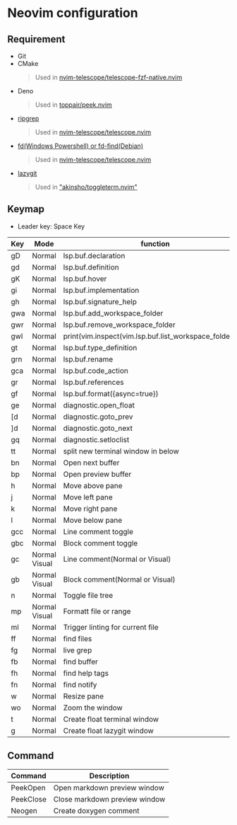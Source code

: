 # Neovim configuration

## Requirement

- Git
- CMake
  > Used in [nvim-telescope/telescope-fzf-native.nvim](https://github.com/nvim-telescope/telescope-fzf-native.nvim)
- Deno
  > Used in [toppair/peek.nvim](https://github.com/toppair/peek.nvim)
- [ripgrep](https://github.com/BurntSushi/ripgrep)
  > Used in [nvim-telescope/telescope.nvim](https://github.com/nvim-telescope/telescope.nvim)
- [fd(Windows Powershell) or fd-find(Debian)](https://github.com/sharkdp/fd?tab=readme-ov-file#installation)
  > Used in [nvim-telescope/telescope.nvim](https://github.com/nvim-telescope/telescope.nvim)
- [lazygit](https://github.com/jesseduffield/lazygit?tab=readme-ov-file)
  > Used in ["akinsho/toggleterm.nvim"](https://github.com/akinsho/toggleterm.nvim)

## Keymap

- Leader key: Space Key

| Key        | Mode          | function                                                 |
| :--------- | ------------- | -------------------------------------------------------- |
| gD         | Normal        | lsp.buf.declaration                                      |
| gd         | Normal        | lsp.buf.definition                                       |
| gK         | Normal        | lsp.buf.hover                                            |
| gi         | Normal        | lsp.buf.implementation                                   |
| gh         | Normal        | lsp.buf.signature_help                                   |
| gwa        | Normal        | lsp.buf.add_workspace_folder                             |
| gwr        | Normal        | lsp.buf.remove_workspace_folder                          |
| gwl        | Normal        | print(vim.inspect(vim.lsp.buf.list_workspace_folders())) |
| gt         | Normal        | lsp.buf.type_definition                                  |
| grn        | Normal        | lsp.buf.rename                                           |
| gca        | Normal        | lsp.buf.code_action                                      |
| gr         | Normal        | lsp.buf.references                                       |
| gf         | Normal        | lsp.buf.format({async=true})                             |
| ge         | Normal        | diagnostic.open_float                                    |
| [d         | Normal        | diagnostic.goto_prev                                     |
| ]d         | Normal        | diagnostic.goto_next                                     |
| gq         | Normal        | diagnostic.setloclist                                    |
| tt         | Normal        | split new terminal window in below                       |
| bn         | Normal        | Open next buffer                                         |
| bp         | Normal        | Open preview buffer                                      |
| <leader>h  | Normal        | Move above pane                                          |
| <leader>j  | Normal        | Move left pane                                           |
| <leader>k  | Normal        | Move right pane                                          |
| <leader>l  | Normal        | Move below pane                                          |
| gcc        | Normal        | Line comment toggle                                      |
| gbc        | Normal        | Block comment toggle                                     |
| gc         | Normal Visual | Line comment(Normal or Visual)                           |
| gb         | Normal Visual | Block comment(Normal or Visual)                          |
| <leader>n  | Normal        | Toggle file tree                                         |
| <leader>mp | Normal Visual | Formatt file or range                                    |
| <leader>ml | Normal        | Trigger linting for current file                         |
| <leader>ff | Normal        | find files                                               |
| <leader>fg | Normal        | live grep                                                |
| <leader>fb | Normal        | find buffer                                              |
| <leader>fh | Normal        | find help tags                                           |
| <leader>fn | Normal        | find notify                                              |
| <leader>w  | Normal        | Resize pane                                              |
| <leader>wo | Normal        | Zoom the window                                          |
| <leader>t  | Normal        | Create float terminal window                             |
| <leader>g  | Normal        | Create float lazygit window                              |

## Command

| Command   | Description                   |
| :-------- | ----------------------------- |
| PeekOpen  | Open markdown preview window  |
| PeekClose | Close markdown preview window |
| Neogen    | Create doxygen comment        |
